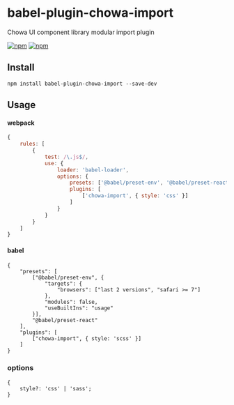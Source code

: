 # babel-plugin-chowa-import

Chowa UI component library modular import plugin

[![npm](https://img.shields.io/npm/v/babel-plugin-chowa-import.svg)](https://www.npmjs.com/package/babel-plugin-chowa-import)
[![npm](https://img.shields.io/npm/dm/babel-plugin-chowa-import.svg)](https://www.npmjs.com/package/babel-plugin-chowa-import)

## Install

```
npm install babel-plugin-chowa-import --save-dev
```

## Usage

#### webpack

```js
{
    rules: [
        {
            test: /\.js$/,
            use: {
                loader: 'babel-loader',
                options: {
                    presets: ['@babel/preset-env', '@babel/preset-react'],
                    plugins: [
                        ['chowa-import', { style: 'css' }]
                    ]
                }
            }
        }
    ]
}
```

#### babel

```
{
    "presets": [
        ["@babel/preset-env", {
            "targets": {
                "browsers": ["last 2 versions", "safari >= 7"]
            },
            "modules": false,
            "useBuiltIns": "usage"
        }],
        "@babel/preset-react"
    ],
    "plugins": [
        ["chowa-import", { style: 'scss' }]
    ]
}
```

### options

```
{
    style?: 'css' | 'sass';
}
```
